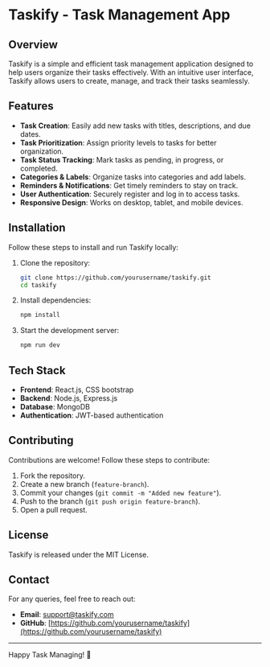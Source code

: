 # Taskify - Task Management App

## Overview
Taskify is a simple and efficient task management application designed to help users organize their tasks effectively. With an intuitive user interface, Taskify allows users to create, manage, and track their tasks seamlessly.

## Features
- **Task Creation**: Easily add new tasks with titles, descriptions, and due dates.
- **Task Prioritization**: Assign priority levels to tasks for better organization.
- **Task Status Tracking**: Mark tasks as pending, in progress, or completed.
- **Categories & Labels**: Organize tasks into categories and add labels.
- **Reminders & Notifications**: Get timely reminders to stay on track.
- **User Authentication**: Securely register and log in to access tasks.
- **Responsive Design**: Works on desktop, tablet, and mobile devices.

## Installation
Follow these steps to install and run Taskify locally:

1. Clone the repository:
   ```bash
   git clone https://github.com/yourusername/taskify.git
   cd taskify
   ```
2. Install dependencies:
   ```bash
   npm install
   ```
3. Start the development server:
   ```bash
   npm run dev
   ```

## Tech Stack
- **Frontend**: React.js,  CSS bootstrap
- **Backend**: Node.js, Express.js
- **Database**: MongoDB
- **Authentication**: JWT-based authentication

## Contributing
Contributions are welcome! Follow these steps to contribute:
1. Fork the repository.
2. Create a new branch (`feature-branch`).
3. Commit your changes (`git commit -m "Added new feature"`).
4. Push to the branch (`git push origin feature-branch`).
5. Open a pull request.

## License
Taskify is released under the MIT License.

## Contact
For any queries, feel free to reach out:
- **Email**: support@taskify.com
- **GitHub**: [https://github.com/yourusername/taskify](https://github.com/yourusername/taskify)

---
Happy Task Managing! 🚀

